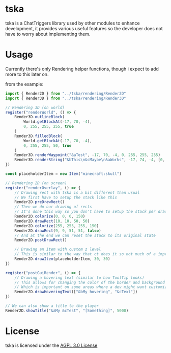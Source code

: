 # tska
tska is a ChatTriggers library used by other modules to enhance development, it provides various useful features so the developer does not have to worry about implementing them.

# Usage
Currently there's only Rendering helper functions, though i expect to add more to this later on.

from the example:
```js
import { Render2D } from "../tska/rendering/Render2D"
import { Render3D } from "../tska/rendering/Render3D"

// Rendering 3D (on world)
register("renderWorld", () => {
    Render3D.outlineBlock(
        World.getBlockAt(-17, 70, -4),
        0, 255, 255, 255, true
    )
    Render3D.filledBlock(
        World.getBlockAt(-17, 70, -4),
        0, 255, 255, 50, true
    )
    Render3D.renderWaypoint("&aTest", -17, 70, -4, 0, 255, 255, 255)
    Render3D.renderString("&bThis\n&cMaybe\n&aWorks", -17, 74, -4, [0, 0, 0, 80])
})

const placeholderItem = new Item("minecraft:skull")

// Rendering 2D (on screen)
register("renderOverlay", () => {
    // Drawing rect with tska is a bit different than usual
    // We first have to setup the stack like this
    Render2D.preDrawRect()
    // Then we do our drawing of rects
    // It's done this way so you don't have to setup the stack per draw call
    Render2D.colorize(0, 0, 0, 150)
    Render2D.drawRect(10, 10, 50, 50)
    Render2D.colorize(255, 255, 255, 150)
    Render2D.drawRect(9, 9, 51, 51, false)
    // And at the end we can reset the stack to its original state
    Render2D.postDrawRect()

    // Drawing an item with custom z level
    // This is similar to the way that ct does it so not much of a improvement
    Render2D.drawItem(placeholderItem, 30, 30)
})

register("postGuiRender", () => {
    // Drawing a hovering text (similar to how ToolTip looks)
    // This allows for changing the color of the border and background as well as changing the z level
    // Which is important on some areas where a dev might want customization
    Render2D.drawHoveringText(["&bMy hovering", "&cText"])
})

// We can also show a title to the player
Render2D.showTitle("&aMy &cTest", "[Something]", 5000)
```

# License
tska is licensed under the [AGPL 3.0 License](https://github.com/DocilElm/tska/blob/main/LICENSE)